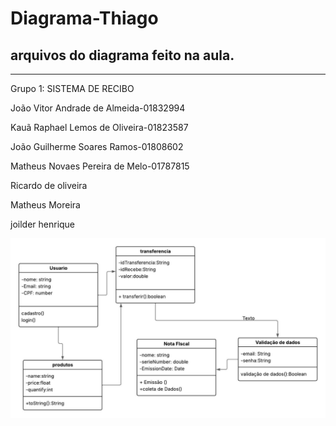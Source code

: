 # Diagrama-Thiago
arquivos do diagrama feito na aula.
---------------------------------------
---------------------------------------
Grupo 1: SISTEMA DE RECIBO

João Vitor Andrade de Almeida-01832994

Kauã Raphael Lemos de Oliveira-01823587

João Guilherme Soares Ramos-01808602

Matheus Novaes Pereira de Melo-01787815 

Ricardo de oliveira

Matheus Moreira

joilder henrique




![diagrama](d7f7c3e0-5f4e-4002-b2af-99bd5fda11a4.JPG)

